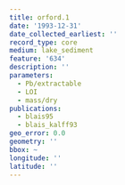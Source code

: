 ```yaml
---
title: orford.1
date: '1993-12-31'
date_collected_earliest: ''
record_type: core
medium: lake_sediment
feature: '634'
description: ''
parameters:
  - Pb/extractable
  - LOI
  - mass/dry
publications:
  - blais95
  - blais_kalff93
geo_error: 0.0
geometry: ''
bbox: ~
longitude: ''
latitude: ''
---
```

